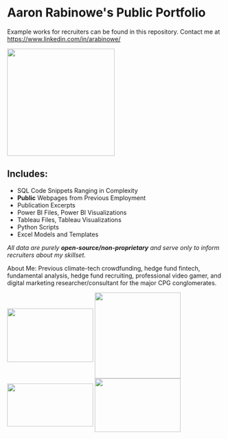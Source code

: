 # Aaron Rabinowe's Public Portfolio 
Example works for recruiters can be found in this repository. Contact me at https://www.linkedin.com/in/arabinowe/ 
<p><img src="https://user-images.githubusercontent.com/29517585/211059284-e9ce08ad-d1c1-4fad-844f-724ea9b62add.jpg"  height="250" width="250"><br/></P>

## Includes:
- SQL Code Snippets Ranging in Complexity
- **Public** Webpages from Previous Employment
- Publication Excerpts
- Power BI Files, Power BI Visualizations
- Tableau Files, Tableau Visualizations
- Python Scripts
- Excel Models and Templates

*All data are purely **open-source/non-proprietary** and serve only to inform recruiters about my skillset.*

About Me: Previous climate-tech crowdfunding, hedge fund fintech, fundamental analysis, hedge fund recruiting, professional video gamer, and digital marketing researcher/consultant for the major CPG conglomerates.

<a href="url"><img src="https://i0.wp.com/learn.onemonth.com/wp-content/uploads/2019/07/image2-1.png?w=600&ssl=1" align="center" height="125" width="200" ></a>
<a href="url"><img src="https://logodownload.org/wp-content/uploads/2019/10/python-logo-0.png" align="center" height="200" width="200" ></a>
<a href="url"><img src="https://cdn-dhhph.nitrocdn.com/YwrWfrMMnPrQoiMcCnngShsqFHLItupA/assets/static/optimized/rev-6e21eac/wp-content/uploads/2016/08/maxresdefaultreduced.jpg" align="center" height="100" width="200" ></a>
<a href="url"><img src="https://logos-world.net/wp-content/uploads/2021/10/Tableau-Logo-700x394.png" align="center" height="125" width="200" ></a>


